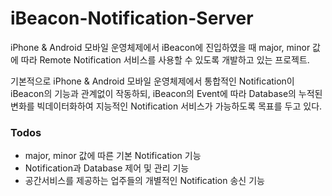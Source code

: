 # iBeacon-Notification-Server

iPhone & Android 모바일 운영체제에서 iBeacon에 진입하였을 때 major, minor 값에 따라 Remote Notification 서비스를 사용할 수 있도록 개발하고 있는 프로젝트.

기본적으로 iPhone & Android 모바일 운영체제에서 통합적인 Notification이 iBeacon의 기능과 관계없이 작동하되, iBeacon의 Event에 따라 Database의 누적된 변화를 빅데이터화하여 지능적인 Notification 서비스가 가능하도록 목표를 두고 있다.


### Todos

 - major, minor 값에 따른 기본 Notification 기능
 - Notification과 Database 제어 및 관리 기능
 - 공간서비스를 제공하는 업주들의 개별적인 Notification 송신 기능